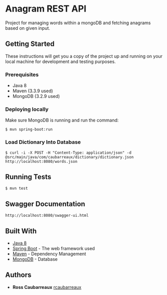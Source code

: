 # Anagram REST API

Project for managing words within a mongoDB and fetching anagrams based on given input. 

## Getting Started

These instructions will get you a copy of the project up and running on your local machine for development and testing purposes.

### Prerequisites

* Java 8
* Maven (3.3.9 used)
* MongoDB (3.2.9 used)

### Deploying locally

Make sure MongoDB is running and run the command:

```
$ mvn spring-boot:run
```

### Load Dictionary Into Database 

```
$ curl -i -X POST -H "Content-Type: application/json" -d @src/main/java/com/caubarreaux/dictionary/dictionary.json http://localhost:8080/words.json
```

## Running Tests

```
$ mvn test
```

## Swagger Documentation

```
http://localhost:8080/swagger-ui.html
```

## Built With

* [Java 8](http://docs.oracle.com/javase/8/docs/)
* [Spring Boot](https://projects.spring.io/spring-boot/) - The web framework used
* [Maven](https://maven.apache.org/) - Dependency Management
* [MongoDB](https://docs.mongodb.com/?_ga=2.13110334.880675633.1496115831-269637611.1496115831) - Database 

## Authors

* **Ross Caubarreaux** [rcaubarreaux](https://github.com/rcaubarreaux)